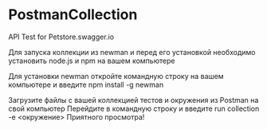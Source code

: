 # PostmanCollection
API Test for Petstore.swagger.io

Для запуска коллекции из newman и перед его установкой необходимо установить node.js и npm на вашем компьютере


Для установки newman откройте командную строку на вашем компьютере и введите 
npm install -g newman

Загрузите файлы c вашей коллекцией тестов и окружения из Postman на свой компьютер
Перейдите в командную строку и введите run collection <collectionname> -e <окружение>
Приятного просмотра!
